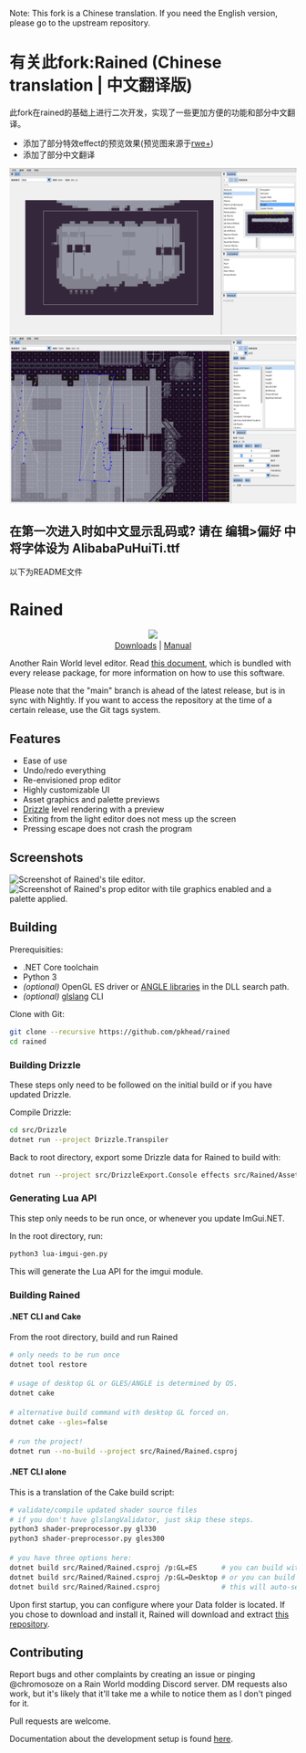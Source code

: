 
Note: This fork is a Chinese translation. If you need the English version, please go to the upstream repository.
# 有关此fork:Rained (Chinese translation | 中文翻译版)
此fork在rained的基础上进行二次开发，实现了一些更加方便的功能和部分中文翻译。

- 添加了部分特效effect的预览效果(预览图来源于[rwe+](https://github.com/timofey260/RWE-Plus))
- 添加了部分中文翻译

![show](1.png)
![show](2.png)

## 在第一次进入时如中文显示乱码或? 请在 编辑>偏好 中将字体设为 AlibabaPuHuiTi.ttf

以下为README文件
# Rained
<p align="center">
    <img src="rained-logo.png" />
    <br />
    <a href="https://github.com/pkhead/rained/releases">Downloads</a> | <a href="https://pkhead.github.io/rained/en/">Manual</a>
</p>


Another Rain World level editor. Read [this document](dist/README.md), which is bundled with every release package, for more information on how to use this software.

Please note that the "main" branch is ahead of the latest release, but is in sync with Nightly. If you want to access the repository
at the time of a certain release, use the Git tags system.

## Features
- Ease of use
- Undo/redo everything
- Re-envisioned prop editor
- Highly customizable UI
- Asset graphics and palette previews
- [Drizzle](https://github.com/SlimeCubed/Drizzle/tree/community) level rendering with a preview
- Exiting from the light editor does not mess up the screen
- Pressing escape does not crash the program

## Screenshots
![Screenshot of Rained's tile editor.](screenshot1.png)
![Screenshot of Rained's prop editor with tile graphics enabled and a palette applied.](screenshot2.png)

## Building
Prerequisities:
 - .NET Core toolchain
 - Python 3
 - *(optional)* OpenGL ES driver or [ANGLE libraries](src/Glib/angle) in the DLL search path.
 - *(optional)* [glslang](https://github.com/KhronosGroup/glslang) CLI

Clone with Git:
```bash
git clone --recursive https://github.com/pkhead/rained
cd rained
```

### Building Drizzle
These steps only need to be followed on the initial build or if you have updated Drizzle.

Compile Drizzle:
```bash
cd src/Drizzle
dotnet run --project Drizzle.Transpiler
```

Back to root directory, export some Drizzle data for Rained to build with:
```bash
dotnet run --project src/DrizzleExport.Console effects src/Rained/Assets/effects.json
```

### Generating Lua API
This step only needs to be run once, or whenever you update ImGui.NET.

In the root directory, run:
```bash
python3 lua-imgui-gen.py
```

This will generate the Lua API for the imgui module.

### Building Rained

#### .NET CLI and Cake
From the root directory, build and run Rained
```bash
# only needs to be run once
dotnet tool restore

# usage of desktop GL or GLES/ANGLE is determined by OS.
dotnet cake

# alternative build command with desktop GL forced on.
dotnet cake --gles=false

# run the project!
dotnet run --no-build --project src/Rained/Rained.csproj
```

#### .NET CLI alone
This is a translation of the Cake build script:
```bash
# validate/compile updated shader source files
# if you don't have glslangValidator, just skip these steps.
python3 shader-preprocessor.py gl330
python3 shader-preprocessor.py gles300

# you have three options here:
dotnet build src/Rained/Rained.csproj /p:GL=ES      # you can build with ES/ANGLE
dotnet build src/Rained/Rained.csproj /p:GL=Desktop # or you can build with normal OpenGL
dotnet build src/Rained/Rained.csproj               # this will auto-select based on OS. windows = GLES/ANGLE, linux = OpenGL
```

Upon first startup, you can configure where your Data folder is located. If you chose to download and install it, Rained will download and extract [this repository](https://github.com/SlimeCubed/Drizzle.Data/tree/community).

## Contributing
Report bugs and other complaints by creating an issue or pinging @chromosoze on a Rain World modding Discord server. DM requests also work, but it's likely that it'll take me a while to notice them as I don't pinged for it.

Pull requests are welcome.

Documentation about the development setup is found [here](https://pkhead.github.io/rained/en/developing.html).